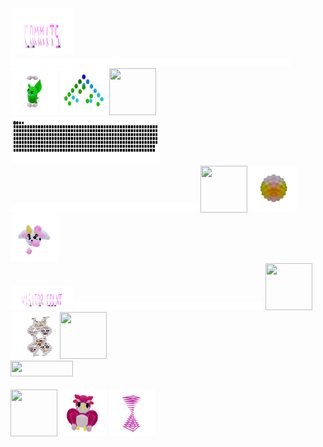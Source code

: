 
<div>
    <div display="inline-block">
        <img src="./assets/commits.svg"    width="100px"  height="75px"/>
        <img src="./assets/400.png"        width="450px"  height="15px"/>
        <img src="./assets/grimLeaper.gif" width="75px"   height="75px"/>
        <img src="./assets/binaryTree.gif" width="75px"   height="75px"/>
        <img src="./assets/butterfree.gif" width="75px"   height="75px"/>
    </div>
    <div display ="inline-block">
        <img src= "contributions.svg"       width="240px" height="75px" />
        <img src="./assets/400.png"         width="300px"  height="15px"/>
        <img src="./assets/fidgetToy.gif"   width="75px"  height="75px"/>
        <img src="./assets/poke.gif"        width="75px"   height="75px"/>
        <img src="./assets/milkers.gif"     width="75px"   height="75px"/>
    </div>
    <div display="inline-block">
        <img src="./assets/visitorCount.svg" width="100px" height="40px"/> 
        <img src="./assets/400.png"         width="300px"  height="15px"/>
        <img src="./assets/flowerGarden.gif"  width="75px" height="75px"/>
        <img src="./assets/gene.gif"        width="75px"   height="75px"/>
        <img src="./assets/growlithe.gif"   width="75px"   height="75px"/>
    </div>
        <div display="inline-block">
        <img src="https://profile-counter.glitch.me/mollybeach/count.svg" width="100px"  height="25px"/>
        <img src="./assets/mandlebrot.png"  width="450px"  height="15px"/>
        <img src="./assets/horseSea.gif"    width="75px"   height="75px"/>
        <img src="./assets/owl.gif"         width="75px"   height="75px"/>
        <img src="./assets/zap.gif"         width="75px"   height="75px"/>
    </div>
</div>

